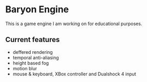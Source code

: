 # Baryon Engine
This is a game engine I am working on for educational purposes.
## Current features
* deffered rendering
* temporal anti-aliasing
* height based fog
* motion blur
* mouse & keyboard, XBox controller and Dualshock 4 input
